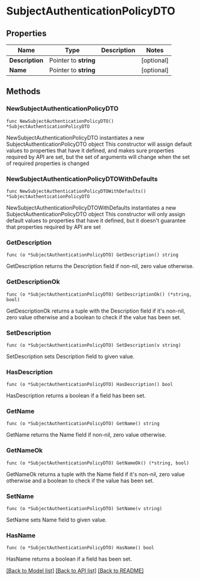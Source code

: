 # SubjectAuthenticationPolicyDTO

## Properties

Name | Type | Description | Notes
------------ | ------------- | ------------- | -------------
**Description** | Pointer to **string** |  | [optional] 
**Name** | Pointer to **string** |  | [optional] 

## Methods

### NewSubjectAuthenticationPolicyDTO

`func NewSubjectAuthenticationPolicyDTO() *SubjectAuthenticationPolicyDTO`

NewSubjectAuthenticationPolicyDTO instantiates a new SubjectAuthenticationPolicyDTO object
This constructor will assign default values to properties that have it defined,
and makes sure properties required by API are set, but the set of arguments
will change when the set of required properties is changed

### NewSubjectAuthenticationPolicyDTOWithDefaults

`func NewSubjectAuthenticationPolicyDTOWithDefaults() *SubjectAuthenticationPolicyDTO`

NewSubjectAuthenticationPolicyDTOWithDefaults instantiates a new SubjectAuthenticationPolicyDTO object
This constructor will only assign default values to properties that have it defined,
but it doesn't guarantee that properties required by API are set

### GetDescription

`func (o *SubjectAuthenticationPolicyDTO) GetDescription() string`

GetDescription returns the Description field if non-nil, zero value otherwise.

### GetDescriptionOk

`func (o *SubjectAuthenticationPolicyDTO) GetDescriptionOk() (*string, bool)`

GetDescriptionOk returns a tuple with the Description field if it's non-nil, zero value otherwise
and a boolean to check if the value has been set.

### SetDescription

`func (o *SubjectAuthenticationPolicyDTO) SetDescription(v string)`

SetDescription sets Description field to given value.

### HasDescription

`func (o *SubjectAuthenticationPolicyDTO) HasDescription() bool`

HasDescription returns a boolean if a field has been set.

### GetName

`func (o *SubjectAuthenticationPolicyDTO) GetName() string`

GetName returns the Name field if non-nil, zero value otherwise.

### GetNameOk

`func (o *SubjectAuthenticationPolicyDTO) GetNameOk() (*string, bool)`

GetNameOk returns a tuple with the Name field if it's non-nil, zero value otherwise
and a boolean to check if the value has been set.

### SetName

`func (o *SubjectAuthenticationPolicyDTO) SetName(v string)`

SetName sets Name field to given value.

### HasName

`func (o *SubjectAuthenticationPolicyDTO) HasName() bool`

HasName returns a boolean if a field has been set.


[[Back to Model list]](../README.md#documentation-for-models) [[Back to API list]](../README.md#documentation-for-api-endpoints) [[Back to README]](../README.md)


